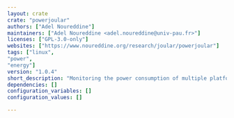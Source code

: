 ```yaml
---
layout: crate
crate: "powerjoular"
authors: ["Adel Noureddine"]
maintainers: ["Adel Noureddine <adel.noureddine@univ-pau.fr>"]
licenses: ["GPL-3.0-only"]
websites: ["https://www.noureddine.org/research/joular/powerjoular"]
tags: ["linux",
"power",
"energy"]
version: "1.0.4"
short_description: "Monitoring the power consumption of multiple platforms and processes"
dependencies: []
configuration_variables: []
configuration_values: []

---
```



